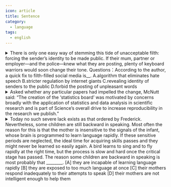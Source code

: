 ```yaml
---
icon: article
title: Sentence
category:
  - language
tags:
  - english
---
```


<details>
  <summary>
    There is only one easy way of stemming this tide of unacceptable filth: forcing the sender’s identity to be made public. If their mum, partner or employer—and the police—knew what they are posting, plenty of keyboard warriors would soon change their tone.
    Questions：According to the author, a quick fix to filth-filled social media is__.
    A.algorithm that eliminates hate speech
    B.stricter regulation by internet giants
    C.revealing identity of senders to the public
    D.forbid the posting of unpleasant words
  </summary>

- stem /stem/ 封堵，堵住
- filth /fɪlθ/ 肮脏，龌龊
- keyboard warriors /ˈwɒrɪəz/ 键盘侠
- tone /təʊn/ 语气

Lack of space forbids further treatment of the topic here.
由于篇幅所限，这里不能深入阐述这个问题。

![主干](./assets/20230228163235.png)

参考译文：制止这种不可接受的污秽潮流只有一个简单的方法：迫使消息的发送者公开自己的身份。

![主干](./assets/20232280.png)

参考译文：一旦键盘侠们的妈妈、伴侣或雇主——和警察——知道他们正在发布的内容，他们中的很多人很快就会改变自己的语气。

根据作者的观点，快速解决充斥着污秽的社交媒体是
A. （消除仇恨言论的算法）A 选项没有提及。
B. （来自互联网巨头的更严格的监管）B 选项没有提及
C. （向其他用户透露发言者的身份）对应第一句！
D. （禁止发表令人不快的言论）D 选项错误。

[原文](https://mp.weixin.qq.com/s/ZEithbnpXDFHJUkQUGGPtA)

</details>

<details>
  <summary>
    Asked whether any particular papers had impelled the change, McNutt said: “The creation of the ‘statistics board’ was motivated by concerns broadly with the application of statistics and data analysis in scientific research and is part of Science’s overall drive to increase reproducibility in the research we publish.”
  </summary>
  
- impel/ imˈpel / v.促使；驱策；迫使
- board / bɔ:d / n.(公司或其他机构的)董事会，委员会，理事会
- motivate / ˈməutiveit / v.成为…的动机；是…的原因；激励
- drive / draiv / n.驱动；推动；迫使
- reproducibility / riprə,dju:sə'biliti / n.再现性；再生性

Asked whether any particular papers had impelled the change, 是过去分词作状语的结构，省略了连词和主谓，原句应该是“When McNutt was asked whether any particular papers had impelled the change”。
![impelled](./assets/20230303140818.jpg)

翻译： 当被问及是否因为某些特定的论文而促成了这次改变，麦克纳特说：“‘统计委员会’的创建是受对科学研究中统计和数据分析应用的广泛关切的驱动，也是《科学》为提升其发表研究的可复制性的全面努力的一部分。”

</details>

<details>
  <summary>
    Today no such severe lack exists as that ordered by Frederick. Nevertheless, some children are still backward in speaking. Most often the reason for this is that the mother is insensitive to the signals of the infant, whose brain is programmed to learn language rapidly. If these sensitive periods are neglected, the ideal time for acquiring skills passes and they might never be learned so easily again. A bird learns to sing and to fly rapidly at the right time, but the process is slow and hard once the critical stage has passed.
    The reason some children are backward in speaking is most probably that ________.  
    [A] they are incapable of learning language rapidly
    [B] they are exposed to too much language at once
    [C] their mothers respond inadequately to their attempts to speak
    [D] their mothers are not intelligent enough to help them

  </summary>

1. severe 严重的
2. backward 向后的
3. insensitive 不敏感的
4. infant 婴儿
5. neglect 忽视
6. incapable 无能力的
7. inadequately 不足的

![Object](./assets/20230314132931.png)
参考译文：今天不存在像 Frederick 所要求的那种（照顾）的严重缺失。
![Object](./assets/20230321103727.png)
参考译文：但是有些孩子在说话方面依然落后。

![Object](./assets/20230314133145.png)
参考译文：原因常常就是，婴儿的大脑本来学语言很快，但母亲对于婴儿发出的信号并不敏感。（这个调序是不是很机智！）

If these sensitive periods are neglected, the ideal **time** for acquiring skills **passes** and they might never be learned so easily again.
![Object](./assets/20230321103740.png)
参考译文：如果这些敏感期被忽略了，那么获得（语言）技能的理想时期就错过了，这些（孩子）可能就再也不能容易地学习这些技能了。

A bird learns to sing and to fly rapidly at the right time, but the process is slow and hard once the critical stage has passed.
![bird](./assets//20230321104650.png)
小鸟在恰当的时间能很快地学会唱歌和飞行，但是一旦这个关键时期错过了这个过程就会变得非常缓慢。

所以思考题：

一些孩子在说话方面比较慢，最有可能的原因是什么？

精确定位到第三句：

Most often the reason for this is that the mother is insensitive to the signals of the infant, whose brain is programmed to learn language rapidly.原因常常就是，婴儿的大脑本来学语言很快，但母亲对于婴儿发出的信号并不敏感。

尤其是：

the mother is insensitive to the signals of the infant= their mothers respond inadequately to their attempts to speak，他们的母亲对于他们说话的尝试没有做出充分的回应，完美的替换！

所以正确答案是 C！

A 和 B 的主语一看就知道不对！

D 选项的主语对了，但是和母亲的智力没有关系！

就是看母亲是不是敏感，也就是有没有做出充分的回应！

[A] 他们不能很快的学习语言。

[B] 他们同时面对太多的语言，**Be exposed to** = **be confronted with** 面对 （绝对必考短语！）
[C] 他们的母亲对于他们说话的尝试没有做出充分的回应
[D] 他们的母亲不够聪明没法帮他们。

</details>
